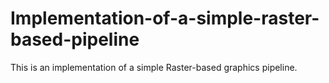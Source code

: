 # Implementation-of-a-simple-raster-based-pipeline
This is an implementation of a simple Raster-based graphics pipeline.
